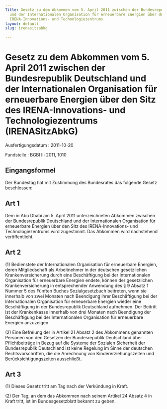 ```yaml
---
Title: Gesetz zu dem Abkommen vom 5. April 2011 zwischen der Bundesrepublik Deutschland
  und der Internationalen Organisation für erneuerbare Energien über den Sitz des
  IRENA-Innovations- und Technologiezentrums
layout: default
slug: irenasitzabkg

---
```


# Gesetz zu dem Abkommen vom 5. April 2011 zwischen der Bundesrepublik Deutschland und der Internationalen Organisation für erneuerbare Energien über den Sitz des IRENA-Innovations- und Technologiezentrums (IRENASitzAbkG)

Ausfertigungsdatum
:   2011-10-20

Fundstelle
:   BGBl II: 2011, 1010


## Eingangsformel

Der Bundestag hat mit Zustimmung des Bundesrates das folgende Gesetz
beschlossen:


## Art 1

Dem in Abu Dhabi am 5. April 2011 unterzeichneten Abkommen zwischen
der Bundesrepublik Deutschland und der Internationalen Organisation
für erneuerbare Energien über den Sitz des IRENA-Innovations- und
Technologiezentrums wird zugestimmt. Das Abkommen wird nachstehend
veröffentlicht.


## Art 2

(1) Bedienstete der Internationalen Organisation für erneuerbare
Energien, deren Mitgliedschaft als Arbeitnehmer in der deutschen
gesetzlichen Krankenversicherung durch eine Beschäftigung bei der
Internationalen Organisation für erneuerbare Energien endete, können
der gesetzlichen Krankenversicherung in entsprechender Anwendung des §
9 Absatz 1 Nummer 5 des Fünften Buches Sozialgesetzbuch beitreten,
wenn sie innerhalb von zwei Monaten nach Beendigung ihrer
Beschäftigung bei der Internationalen Organisation für erneuerbare
Energien wieder eine Beschäftigung in der Bundesrepublik Deutschland
aufnehmen. Der Beitritt ist der Krankenkasse innerhalb von drei
Monaten nach Beendigung der Beschäftigung bei der Internationalen
Organisation für erneuerbare Energien anzuzeigen.

(2) Eine Befreiung der in Artikel 21 Absatz 2 des Abkommens genannten
Personen von den Gesetzen der Bundesrepublik Deutschland über
Pflichtbeiträge in Bezug auf die Systeme der Sozialen Sicherheit der
Bundesrepublik Deutschland ist keine Regelung im Sinne der deutschen
Rechtsvorschriften, die die Anrechnung von Kindererziehungszeiten und
Berücksichtigungszeiten ausschließt.


## Art 3

(1) Dieses Gesetz tritt am Tag nach der Verkündung in Kraft.

(2) Der Tag, an dem das Abkommen nach seinem Artikel 24 Absatz 4 in
Kraft tritt, ist im Bundesgesetzblatt bekannt zu geben.

